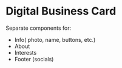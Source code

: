 # Digital Business Card


Separate components for:
- Info( photo, name, buttons, etc.) 
- About
- Interests
- Footer (socials)